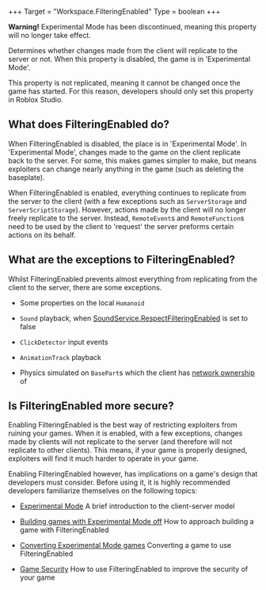 +++
Target = "Workspace.FilteringEnabled"
Type = boolean
+++

**Warning!** Experimental Mode has been discontinued, meaning this property will no longer take effect.Determines whether changes made from the client will replicate to the server or not. When this property is disabled, the game is in 'Experimental Mode'.This property is not replicated, meaning it cannot be changed once the game has started. For this reason, developers should only set this property in Roblox Studio.## What does FilteringEnabled do?When FilteringEnabled is disabled, the place is in 'Experimental Mode'. In 'Experimental Mode', changes made to the game on the client replicate back to the server. For some, this makes games simpler to make, but means exploiters can change nearly anything in the game (such as deleting the baseplate).When FilteringEnabled is enabled, everything continues to replicate from the server to the client (with a few exceptions such as `ServerStorage` and `ServerScriptStorage`). However, actions made by the client will no longer freely replicate to the server. Instead, `RemoteEvent`s and `RemoteFunction`s need to be used by the client to 'request' the server preforms certain actions on its behalf.## What are the exceptions to FilteringEnabled?Whilst FilteringEnabled prevents almost everything from replicating from the client to the server, there are some exceptions. - Some properties on the local `Humanoid` - `Sound` playback, when [SoundService.RespectFilteringEnabled](https://developer.roblox.com/api-reference/property/SoundService/RespectFilteringEnabled) is set to false - `ClickDetector` input events - `AnimationTrack` playback - Physics simulated on `BasePart`s which the client has [network ownership](https://developer.roblox.com/search#stq=Network%20Ownership%20—%20Making%20physics%20smoother!) of## Is FilteringEnabled more secure?Enabling FilteringEnabled is the best way of restricting exploiters from ruining your games. When it is enabled, with a few exceptions, changes made by clients will not replicate to the server (and therefore will not replicate to other clients). This means, if your game is properly designed, exploiters will find it much harder to operate in your game.Enabling FilteringEnabled however, has implications on a game's design that developers must consider. Before using it, it is highly recommended developers familiarize themselves on the following topics: - [Experimental Mode](https://developer.roblox.com/search#stq=Experimental%20Mode) A brief introduction to the client-server model - [Building games with Experimental Mode off](https://developer.roblox.com/search#stq=Building%20Games%20with%20Experimental%20Mode%20Off) How to approach building a game with FilteringEnabled - [Converting Experimental Mode games][4] Converting a game to use FilteringEnabled - [Game Security][5] How to use FilteringEnabled to improve the security of your game[1]: https://developer.roblox.com/articles/Network-Ownership[2]: https://developer.roblox.com/articles/Experimental-Mode[3]: https://developer.roblox.com/articles/Building-Games-with-Experimental-Mode-Off[4]: https://developer.roblox.com/articles/Converting-From-Experimental-Mode[5]: https://developer.roblox.com/articles/Game-Security